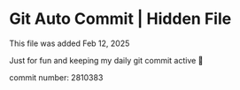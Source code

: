 # Git Auto Commit | Hidden File

This file was added Feb 12, 2025

Just for fun and keeping my daily git commit active 🤪

commit number: 2810383
